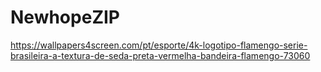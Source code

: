 # NewhopeZIP


https://wallpapers4screen.com/pt/esporte/4k-logotipo-flamengo-serie-brasileira-a-textura-de-seda-preta-vermelha-bandeira-flamengo-73060
